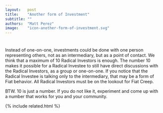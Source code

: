 ```yaml
---
layout:   post
title:    "Another form of Investment"
subtitle: ""
authors:  "Matt Perez"
image:    "icon-another-form-of-investment.svg"
---
```


<div style='display:none; '>
 <p>There are many forms of investments that we had not thought of. Jose just came up with another..</p>
</div>

<h1></h1>
 <p>Instead of one-on-one, investments could be done with one person representing others, not as an intermediary, but as a point of contact. We think that a maximum of 10 Radical Investors is enough. The number 10 makes it possible for a Radical Investee to still have direct discussions with the Radical Investors, as a group or one-on-one. If you notice that the Radical Investee is talking only to the intermediary, that may be a form of Fiat behavior. All Radical Investors must be on the lookout for Fiat Creep.</p>
 <p>BTW. 10 is just a number. If you do not like it, experiment and come up with a number that works for you and your community.</p>

{% include related.html %}